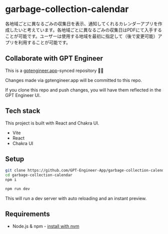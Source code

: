 # garbage-collection-calendar

各地域ごとに異なるごみの収集日を表示、通知してくれるカレンダーアプリを作成したいと考えています。各地域ごとに異なるごみの収集日はPDFにて入手することが可能です。ユーザーは使用する地域を最初に指定して（後で変更可能）アプリを利用することが可能です。

## Collaborate with GPT Engineer

This is a [gptengineer.app](https://gptengineer.app)-synced repository 🌟🤖

Changes made via gptengineer.app will be committed to this repo.

If you clone this repo and push changes, you will have them reflected in the GPT Engineer UI.

## Tech stack

This project is built with React and Chakra UI.

- Vite
- React
- Chakra UI

## Setup

```sh
git clone https://github.com/GPT-Engineer-App/garbage-collection-calendar.git
cd garbage-collection-calendar
npm i
```

```sh
npm run dev
```

This will run a dev server with auto reloading and an instant preview.

## Requirements

- Node.js & npm - [install with nvm](https://github.com/nvm-sh/nvm#installing-and-updating)
